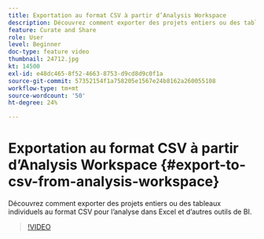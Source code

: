 ```yaml
---
title: Exportation au format CSV à partir d’Analysis Workspace
description: Découvrez comment exporter des projets entiers ou des tableaux individuels au format CSV pour l’analyse dans Excel et d’autres outils de BI.
feature: Curate and Share
role: User
level: Beginner
doc-type: feature video
thumbnail: 24712.jpg
kt: 14500
exl-id: e48dc465-8f52-4663-8753-d9cd8d9c0f1a
source-git-commit: 57352154f1a758205e1567e24b8162a260055108
workflow-type: tm+mt
source-wordcount: '50'
ht-degree: 24%

---
```


# Exportation au format CSV à partir d’Analysis Workspace {#export-to-csv-from-analysis-workspace}

Découvrez comment exporter des projets entiers ou des tableaux individuels au format CSV pour l’analyse dans Excel et d’autres outils de BI.

>[!VIDEO](https://video.tv.adobe.com/v/3429279/?quality=12&learn=on&captions=fre_fr)
